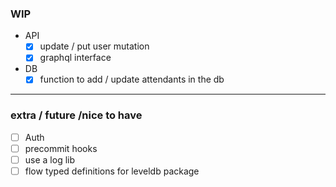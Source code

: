 ### WIP
- API
  - [x] update / put user mutation
  - [x] graphql interface
- DB
  - [x] function to add / update attendants in the db

-----

### extra / future /nice to have

- [ ] Auth
- [ ] precommit hooks
- [ ] use a log lib
- [ ] flow typed definitions for leveldb package
